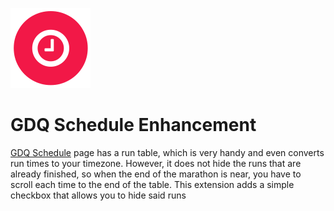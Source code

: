 ![icon](icons/gdq-128.png)
# GDQ Schedule Enhancement

[GDQ Schedule](https://gamesdonequick.com/schedule) page has a run table, which is very handy and even converts run times to your timezone. However, it does not hide the runs that are already finished, so when the end of the marathon is near, you have to scroll each time to the end of the table. This extension adds a simple checkbox that allows you to hide said runs